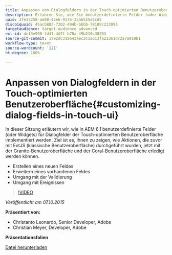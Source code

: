 ```yaml
---
title: Anpassen von Dialogfeldern in der Touch-optimierten Benutzeroberfläche
description: Erfahren Sie, wie Sie benutzerdefinierte Felder (oder Widgets) für Dialogfelder der Touch-optimierten Benutzeroberfläche in AEM 6.1 implementieren. Entdecken Sie, wie Aktionen, die zuvor mit ExtJS (klassische Benutzeroberfläche) durchgeführt wurden, jetzt mit der Granite-Benutzeroberfläche und der Coral-Benutzeroberfläche erledigt werden können.
uuid: 3fe33258-ae88-42e6-917e-35a6525e5cd5
discoiquuid: 45acb883-7202-494b-bbbb-78189c222093
targetaudience: target-audience advanced
exl-id: de13e990-fd41-4d7f-b70a-49b210c38263
source-git-commit: 1792dc318643aec2c12613f621361d72a7a918b1
workflow-type: tm+mt
source-wordcount: '121'
ht-degree: 100%

---
```


# Anpassen von Dialogfeldern in der Touch-optimierten Benutzeroberfläche{#customizing-dialog-fields-in-touch-ui}

In dieser Sitzung erläutern wir, wie in AEM 6.1 benutzerdefinierte Felder (oder Widgets) für Dialogfelder der Touch-optimierten Benutzeroberfläche implementiert werden. Ziel ist es, Ihnen zu zeigen, wie Aktionen, die zuvor mit ExtJS (klassische Benutzeroberfläche) durchgeführt wurden, jetzt mit der Granite-Benutzeroberfläche und der Coral-Benutzeroberfläche erledigt werden können.

* Erstellen eines neuen Feldes
* Erweitern eines vorhandenen Feldes
* Umgang mit der Validierung
* Umgang mit Ereignissen

>[!VIDEO](https://video.tv.adobe.com/v/19373/?quality=9)

*Veröffentlicht am 07.10.2015*

**Präsentiert von:**

* Christanto Leonardo, Senior Developer, Adobe
* Christian Meyer, Developer, Adobe

**Präsentationsfolien**

[Datei herunterladen](assets/aem-gems-customizing-touch-ui-dialog-fields.pdf)
<!--
[Get back to the Overview](https://helpx.adobe.com/experience-manager/kt/eseminars/gems/aem-index.html)
-->
